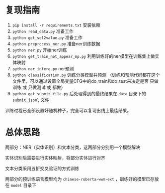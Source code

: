 # 复现指南

1. `pip install -r requirements.txt` 安装依赖
2. `python read_data.py` 准备工作
3. `python get_sel2value.py` 准备工作
4. `python preprocess_ner.py` 准备ner训练数据
5. `python ner.py` 开始ner训练
6. `python get_train_not_appear_mp.py` 利用训练好的ner模型在训练集上做实体映射
7. `python ner_infere.py` ner预测
8. `python classification.py` 训练分类模型并预测 （训练和预测代码都在这个文件里，可以通过设置全局变量CFG中的do_train和do_test来决定是否 只做训练 或 只做测试 或 都做）
9. `python get_submit_file.py` 后处理得到的最终结果在 `data` 目录下的 `submit.jsonl` 文件



训练过程已全部设置好随机种子，完全可以复现出线上最佳结果。



# 总体思路

两部分：NER（实体识别）和文本分类，这两部分分别用一个模型解决

实体识别后需要进行实体映射，将部分实体进行对齐

文本分类采用五折交叉验证的方式训练

两部分的预训练语言模型均为 `chinese-roberta-wwm-ext` ，训练好的模型已存放在 `model` 目录下

